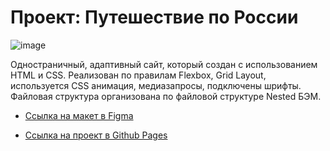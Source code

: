 # Проект: Путешествие по России

![image](https://github.com/dashasavostina/russian-travel/assets/85075899/a91e6ef6-a3f2-4651-a4d1-680ee9d97f66)

Одностраничный, адаптивный сайт, который создан с использованием HTML и CSS.
Реализован по правилам Flexbox, Grid Layout, используется CSS анимация, медиазапросы, подключены шрифты. Файловая структура организована по файловой структуре Nested БЭМ.

* [Ссылка на макет в Figma](https://www.figma.com/file/5S2WSbEFL6awjVWJ0NWL8Q/Sprint-3_-Russia-_-desktop-mobile?node-id=28503%3A0)

* [Ссылка на проект в Github Pages](https://dashasavostina.github.io/russian-travel/)


